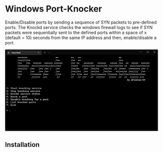 # Windows Port-Knocker
Enable/Disable ports by sending a sequence of SYN packets
to pre-defined ports. The Knockd service checks the windows
firewall logs to see if SYN packets were sequentially sent 
to the defined ports within a space of x (default = 10) seconds
from the same IP address and then, enable/disable a port.

![Screenshot](/screenshots/knockd.png)

## Installation